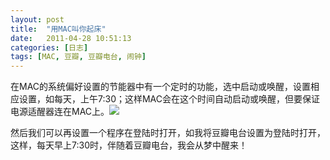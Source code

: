 ```yaml
---
layout: post
title:  "用MAC叫你起床"
date:   2011-04-28 10:51:13
categories: [日志]
tags: [MAC, 豆瓣, 豆瓣电台, 闹钟]
---
```


在MAC的系统偏好设置的节能器中有一个定时的功能，选中启动或唤醒，设置相应设置，如每天，上午7:30；这样MAC会在这个时间自动启动或唤醒，但要保证电源适醒器连在MAC上。![](/images/201104280000.jpg)

然后我们可以再设置一个程序在登陆时打开，如我将豆瓣电台设置为登陆时打开，这样，每天早上7:30时，伴随着豆瓣电台，我会从梦中醒来！